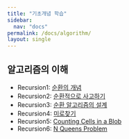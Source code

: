 ```yaml
---
title: "기초개념 학습"
sidebar:
  nav: "docs"
permalink: /docs/algorithm/
layout: single
---
```


## 알고리즘의 이해
- Recursion1: [순환의 개념](recursive1/)
- Recursion2: [순환적으로 사고하기](recursive2/)
- Recursion3: [순환 알고리즘의 설계](recursive3/)
- Recursion4: [미로찾기](recursive4/)
- Recursion5: [Counting Cells in a Blob](recursive5/)
- Recursion6: [N Queens Problem](recursive6/)
